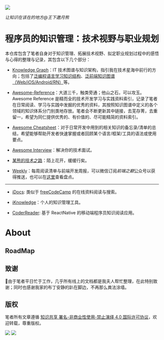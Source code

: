 ![](https://2dhnizrxqvv1awj231eodql1-wpengine.netdna-ssl.com/wp-content/uploads/2017/04/How-to-Photograph-The-Milky-Way.jpg)

*让知识在该在的地方@王下邀月熊*
# 程序员的知识管理：技术视野与职业规划


本仓库包含了笔者自身对于知识管理、拓展技术视野、拟定职业规划过程中的感悟与心得的整理与记录，其包含以下几个部分：

- [Knowledge Graph](https://parg.co/UHY)：IT 技术图谱与知识架构，指引我在技术星海中前行的方向；包括了[泛编程语言学习知识结构](https://parg.co/bt0)、[泛前端知识图谱（Web/iOS/Android/RN）](https://parg.co/UHm)等。

- [Awesome-Reference](https://parg.co/b4z)：大道三千，触类旁通；他山之石，可以攻玉。Awesome Reference 是精而全的技术开发学习与实践资料索引，记录了笔者在日常阅读、学习与实践中发掘的优秀的资料，其按照知识图谱中定义的各个领域的知识体系分门别类地存放。笔者会不断更新其中链接，去芜存菁，去重留一，希望为同仁提供优秀的、有价值的、尽可能精简的资料索引。

- [Awesome Cheatsheet](https://github.com/wxyyxc1992/Coder-Knowledge-Management/blob/master/Awesome-CheatSheet/README.md)：对于日常开发中用到的相关知识的备忘录/清单的总结，希望能够帮助开发者快速掌握或者回顾某个语言/框架/工具的语法或使用要点。

- [Awesome Interview](https://parg.co/UHA)：解决你的技术面试。

- [某熊的技术之路](https://parg.co/UHd)：陌上花开，缓缓行矣。

- [Weekly](https://parg.co/UHG)：每周阅读清单与前端开发周报，可以微信订阅*前端之巅*公众号以获得推送，也可以在[这里](https://parg.co/UHo)查看盘点。

***

- [iDocs](https://github.com/wxyyxc1992/Coder-Knowledge-Management/tree/master/OpenSource/iDocs): 类似于 [freeCodeCamp](guide.freecodecamp.org/agile) 的在线资料阅读与搜索。

- [iKnowledge](https://github.com/wxyyxc1992/Coder-Knowledge-Management/tree/master/OpenSource/iDocs)：个人的知识管理工具。

- [CoderReader](https://github.com/wxyyxc1992/Coder-Knowledge-Management/tree/master/OpenSource/CoderReader): 基于 ReactNative 的移动端程序员知识阅读应用。


# About

## RoadMap

## 致谢

由于笔者平日忙于工作，几乎所有线上的文档都是我夫人帮忙整理，在此特别致谢；同时也感谢我家的布丁安静的趴在脚边，不再那么粪法涂墙。

## 版权


笔者所有文章遵循 [知识共享 署名-非商业性使用-禁止演绎 4.0 国际许可协议](https://creativecommons.org/licenses/by-nc-nd/4.0/deed.zh)，欢迎转载，尊重版权。

![](https://parg.co/bDY) ![](https://parg.co/bDm)
